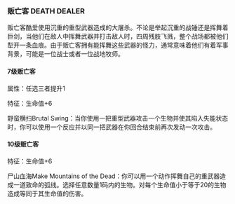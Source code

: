 ### 贩亡客	DEATH DEALER

​		贩亡客酷爱使用沉重的重型武器造成的大屠杀。不论是举起沉重的战锤还是挥舞着巨剑，当他们在敌人中挥舞武器并打击敌人时，四周残肢飞溅，整个战场都被他们犁开一条血痕。由于贩亡客拥有能挥舞这些武器的怪力，通常意味着他们有着军事背景，可能是一位战士或者一位战地牧师。

#### 7级贩亡客

属性：任选三者提升1

特征：生命值+6

野蛮横扫Brutal Swing：当你使用一把重型武器攻击一个生物并使其陷入失能状态时，你可以使用一个反应并以同一把武器在你回合结束前再次发动一次攻击。

#### 10级贩亡客

特征：生命值+6

尸山血海Make Mountains of the Dead：你可以用一个动作挥舞自己的重武器造成一道致命的弧线。选择任意数量1码内的生物。对每个生命值小于等于20的生物造成等同于其生命值的伤害。